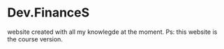 # Dev.FinanceS
website created with all my knowlegde at the moment. Ps: this website is the course version.
